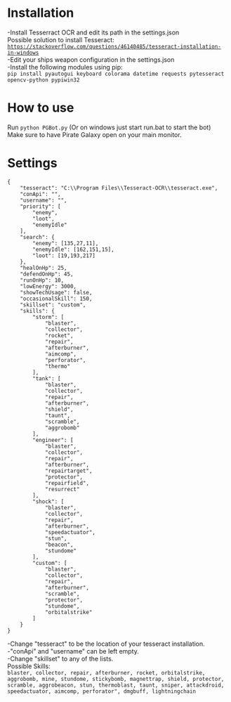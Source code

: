 # Installation
-Install Tesserract OCR and edit its path in the settings.json<br>
Possible solution to install Tesseract: <a href="https://stackoverflow.com/questions/46140485/tesseract-installation-in-windows">``https://stackoverflow.com/questions/46140485/tesseract-installation-in-windows``</a><br>
-Edit your ships weapon configuration in the settings.json<br>
-Install the following modules using pip:<br>
``pip install pyautogui keyboard colorama datetime requests pytesseract opencv-python pypiwin32``<br>

# How to use

Run ``python PGBot.py`` (Or on windows just start run.bat to start the bot)<br>
Make sure to have Pirate Galaxy open on your main monitor.<br>

# Settings
```
{
    "tesseract": "C:\\Program Files\\Tesseract-OCR\\tesseract.exe",
    "conApi": "",
    "username": "",
    "priority": [
        "enemy",
        "loot",
        "enemyIdle"
    ],
    "search": {
        "enemy": [135,27,11],
        "enemyIdle": [162,151,15],
        "loot": [19,193,217]
    },
    "healOnHp": 25,
    "defendOnHp": 45,
    "runOnHp": 10,
    "lowEnergy": 3000,
    "showTechUsage": false,
    "occasionalSkill": 150,
    "skillset": "custom",
    "skills": {
        "storm": [
            "blaster",
            "collector",
            "rocket",
            "repair",
            "afterburner",
            "aimcomp",
            "perforator",
            "thermo"
        ],
        "tank": [
            "blaster",
            "collector",
            "repair",
            "afterburner",
            "shield",
            "taunt",
            "scramble",
            "aggrobomb"
        ],
        "engineer": [
            "blaster",
            "collector",
            "repair",
            "afterburner",
            "repairtarget",
            "protector",
            "repairfield",
            "resurrect"
        ],
        "shock": [
            "blaster",
            "collector",
            "repair",
            "afterburner",
            "speedactuator",
            "stun",
            "beacon",
            "stundome"
        ],
        "custom": [
            "blaster",
            "collector",
            "repair",
            "afterburner",
            "scramble",
            "protector",
            "stundome",
            "orbitalstrike"
        ]
    }
}
```
-Change "tesseract" to be the location of your tesseract installation.<br>
-"conApi" and "username" can be left empty.<br>
-Change "skillset" to any of the lists.<br>
Possible Skills:<br>
``blaster, collector, repair, afterburner, rocket, orbitalstrike, aggrobomb, mine, stundome, stickybomb, magnettrap, shield, protector, scramble, aggrobeacon, stun, thermoblast, taunt, sniper, attackdroid, speedactuator, aimcomp, perforator", dmgbuff, lightningchain``
